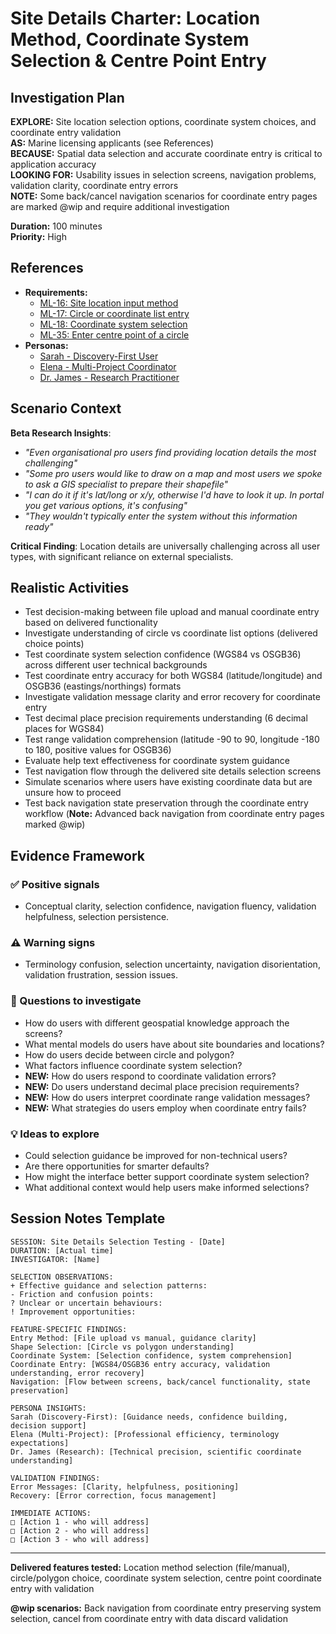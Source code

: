 # Site Details Charter: Location Method, Coordinate System Selection & Centre Point Entry

## Investigation Plan

**EXPLORE:** Site location selection options, coordinate system choices, and coordinate entry validation  
**AS:** Marine licensing applicants (see References)  
**BECAUSE:** Spatial data selection and accurate coordinate entry is critical to application accuracy  
**LOOKING FOR:** Usability issues in selection screens, navigation problems, validation clarity, coordinate entry errors  
**NOTE:** Some back/cancel navigation scenarios for coordinate entry pages are marked @wip and require additional investigation

**Duration:** 100 minutes  
**Priority:** High

## References

- **Requirements:**
  - [ML-16: Site location input method](../user-stories/ML-16.choose.file.upload.or.manual.coordinate.entry.md)
  - [ML-17: Circle or coordinate list entry](../user-stories/ML-17.choose.circle.or.coordinate.list.entry.md)
  - [ML-18: Coordinate system selection](../user-stories/ML-18.choose.coordinate.system.md)
  - [ML-35: Enter centre point of a circle](../user-stories/ML-35.enter.centre.point.of.a.circle.md)
- **Personas:**
  - [Sarah - Discovery-First User](../personas/sarah-discovery-first-user.md)
  - [Elena - Multi-Project Coordinator](../personas/elena-multi-project-coordinator.md)
  - [Dr. James - Research Practitioner](../personas/dr-james-research-practitioner.md)

## Scenario Context

**Beta Research Insights**:

- _"Even organisational pro users find providing location details the most challenging"_
- _"Some pro users would like to draw on a map and most users we spoke to ask a GIS specialist to prepare their shapefile"_
- _"I can do it if it's lat/long or x/y, otherwise I'd have to look it up. In portal you get various options, it's confusing"_
- _"They wouldn't typically enter the system without this information ready"_

**Critical Finding**: Location details are universally challenging across all user types, with significant reliance on external specialists.

## Realistic Activities

- Test decision-making between file upload and manual coordinate entry based on delivered functionality
- Investigate understanding of circle vs coordinate list options (delivered choice points)
- Test coordinate system selection confidence (WGS84 vs OSGB36) across different user technical backgrounds
- Test coordinate entry accuracy for both WGS84 (latitude/longitude) and OSGB36 (eastings/northings) formats
- Investigate validation message clarity and error recovery for coordinate entry
- Test decimal place precision requirements understanding (6 decimal places for WGS84)
- Test range validation comprehension (latitude -90 to 90, longitude -180 to 180, positive values for OSGB36)
- Evaluate help text effectiveness for coordinate system guidance
- Test navigation flow through the delivered site details selection screens
- Simulate scenarios where users have existing coordinate data but are unsure how to proceed
- Test back navigation state preservation through the coordinate entry workflow (**Note:** Advanced back navigation from coordinate entry pages marked @wip)

## Evidence Framework

### ✅ Positive signals

- Conceptual clarity, selection confidence, navigation fluency, validation helpfulness, selection persistence.

### ⚠️ Warning signs

- Terminology confusion, selection uncertainty, navigation disorientation, validation frustration, session issues.

### 🤔 Questions to investigate

- How do users with different geospatial knowledge approach the screens?
- What mental models do users have about site boundaries and locations?
- How do users decide between circle and polygon?
- What factors influence coordinate system selection?
- **NEW:** How do users respond to coordinate validation errors?
- **NEW:** Do users understand decimal place precision requirements?
- **NEW:** How do users interpret coordinate range validation messages?
- **NEW:** What strategies do users employ when coordinate entry fails?

### 💡 Ideas to explore

- Could selection guidance be improved for non-technical users?
- Are there opportunities for smarter defaults?
- How might the interface better support coordinate system selection?
- What additional context would help users make informed selections?

## Session Notes Template

```
SESSION: Site Details Selection Testing - [Date]
DURATION: [Actual time]
INVESTIGATOR: [Name]

SELECTION OBSERVATIONS:
+ Effective guidance and selection patterns:
- Friction and confusion points:
? Unclear or uncertain behaviours:
! Improvement opportunities:

FEATURE-SPECIFIC FINDINGS:
Entry Method: [File upload vs manual, guidance clarity]
Shape Selection: [Circle vs polygon understanding]
Coordinate System: [Selection confidence, system comprehension]
Coordinate Entry: [WGS84/OSGB36 entry accuracy, validation understanding, error recovery]
Navigation: [Flow between screens, back/cancel functionality, state preservation]

PERSONA INSIGHTS:
Sarah (Discovery-First): [Guidance needs, confidence building, decision support]
Elena (Multi-Project): [Professional efficiency, terminology expectations]
Dr. James (Research): [Technical precision, scientific coordinate understanding]

VALIDATION FINDINGS:
Error Messages: [Clarity, helpfulness, positioning]
Recovery: [Error correction, focus management]

IMMEDIATE ACTIONS:
□ [Action 1 - who will address]
□ [Action 2 - who will address]
□ [Action 3 - who will address]
```

---

**Delivered features tested:** Location method selection (file/manual), circle/polygon choice, coordinate system selection, centre point coordinate entry with validation

**@wip scenarios:** Back navigation from coordinate entry preserving system selection, cancel from coordinate entry with data discard validation
